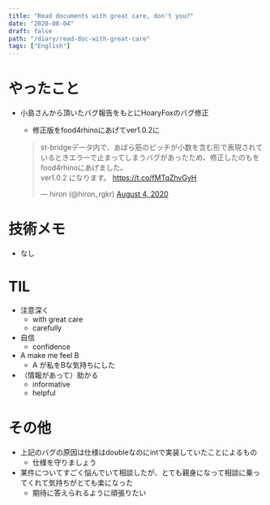 ```yaml
---
title: "Read documents with great care, don't you?"
date: "2020-08-04"
draft: false
path: "/diary/read-doc-with-great-care"
tags: ["English"]
---
```


# やったこと

+ 小島さんから頂いたバグ報告をもとにHoaryFoxのバグ修正
  + 修正版をfood4rhinoにあげてver1.0.2に
  
  <blockquote class="twitter-tweet"><p lang="ja" dir="ltr">st-bridgeデータ内で、あばら筋のピッチが小数を含む形で表現されているときエラーで止まってしまうバグがあったため、修正したのもをfood4rhinoにあげました。<br>ver1.0.2 になります。 <a href="https://t.co/fMTqZhvGyH">https://t.co/fMTqZhvGyH</a></p>&mdash; hiron (@hiron_rgkr) <a href="https://twitter.com/hiron_rgkr/status/1290645119536975876?ref_src=twsrc%5Etfw">August 4, 2020</a></blockquote> <script async src="https://platform.twitter.com/widgets.js" charset="utf-8"></script>

# 技術メモ

+ なし

# TIL

+ 注意深く
  + with great care
  + carefully
+ 自信
  + confidence
+ A make me feel B
  + A が私をBな気持ちにした
+ （情報があって）助かる
  + informative
  + helpful

# その他

+ 上記のバグの原因は仕様はdoubleなのにintで実装していたことによるもの
  + 仕様を守りましょう
+ 某件についてすごく悩んでいて相談したが、とても親身になって相談に乗ってくれて気持ちがとても楽になった
  + 期待に答えられるように頑張りたい